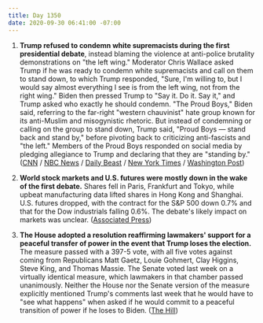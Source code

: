 ```yaml
---
title: Day 1350
date: 2020-09-30 06:41:00 -07:00
---
```


1. **Trump refused to condemn white supremacists during the first presidential debate**, instead blaming the violence at anti-police brutality demonstrations on "the left wing." Moderator Chris Wallace asked Trump if he was ready to condemn white supremacists and call on them to stand down, to which Trump responded, "Sure, I'm willing to, but I would say almost everything I see is from the left wing, not from the right wing." Biden then pressed Trump to "Say it. Do it. Say it," and Trump asked who exactly he should condemn. "The Proud Boys," Biden said, referring to the far-right "western chauvinist" hate group known for its anti-Muslim and misogynistic rhetoric. But instead of condemning or calling on the group to stand down, Trump said, "Proud Boys — stand back and stand by," before pivoting back to criticizing anti-fascists and "the left." Members of the Proud Boys responded on social media by pledging allegiance to Trump and declaring that they are "standing by." ([CNN](https://www.cnn.com/2020/09/30/politics/proud-boys-trump-white-supremacists-debate/index.html) / [NBC News](https://www.nbcnews.com/tech/tech-news/proud-boys-celebrate-after-trump-s-debate-call-out-n1241512) / [Daily Beast](https://www.thedailybeast.com/trump-refuses-to-condemn-white-supremacists-says-this-is-not-a-right-wing-problem) / [New York Times](https://www.nytimes.com/2020/09/29/us/trump-proud-boys-biden.html) / [Washington Post](https://www.washingtonpost.com/politics/debate-trump-biden/2020/09/30/722499a8-0274-11eb-b7ed-141dd88560ea_story.html))

2. **World stock markets and U.S. futures were mostly down in the wake of the first debate.** Shares fell in Paris, Frankfurt and Tokyo, while upbeat manufacturing data lifted shares in Hong Kong and Shanghai. U.S. futures dropped, with the contract for the S&P 500 down 0.7% and that for the Dow industrials falling 0.6%. The debate's likely impact on markets was unclear. ([Associated Press](https://apnews.com/article/virus-outbreak-joe-biden-donald-trump-financial-markets-hong-kong-533cd015d0f4bd3c44ca3013ac416596))

3. **The House adopted a resolution reaffirming lawmakers' support for a peaceful transfer of power in the event that Trump loses the election.** The measure passed with a 397-5 vote, with all five votes against coming from Republicans Matt Gaetz, Louie Gohmert, Clay Higgins, Steve King, and Thomas Massie. The Senate voted last week on a virtually identical measure, which lawmakers in that chamber passed unanimously. Neither the House nor the Senate version of the measure explicitly mentioned Trump's comments last week that he would have to "see what happens" when asked if he would commit to a peaceful transition of power if he loses to Biden. ([The Hill](https://thehill.com/homenews/house/518855-house-in-near-unanimous-vote-affirms-peaceful-transfer-of-power))